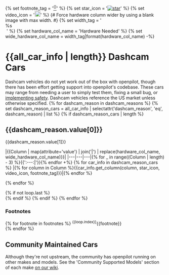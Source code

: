{% set footnote_tag = '[<sup>{}</sup>](#footnotes)' %}
{% set star_icon = '[![star](assets/icon-star-{}.svg)](##)' %}
{% set video_icon = '<a href="{}" target="_blank"><img height="18px" src="assets/icon-youtube.svg"></img></a>' %}
{# Force hardware column wider by using a blank image with max width. #}
{% set width_tag = '<a href="##"><img width=2000></a>%s<br>&nbsp;' %}
{% set hardware_col_name = 'Hardware Needed' %}
{% set wide_hardware_col_name = width_tag|format(hardware_col_name) -%}

<!--- AUTOGENERATED FROM selfdrive/car/PORTS_template.md, DO NOT EDIT. --->

# {{all_car_info | length}} Dashcam Cars

Dashcam vehicles do not yet work out of the box with openpilot, though there has been effort getting support into openpilot's codebase. These cars may range from needing a user to simply test them, fixing a small bug, or [implementing safety](https://github.com/commaai/panda/tree/master/board/safety). Dashcam vehicles reference the US market unless otherwise specified.
{% for dashcam_reason in dashcam_reasons %}
{% set dashcam_reason_cars = all_car_info | selectattr('dashcam_reason', 'eq', dashcam_reason) | list %}
{% if dashcam_reason_cars | length %}

## {{dashcam_reason.value[0]}}
{{dashcam_reason.value[1]}}

|{{Column | map(attribute='value') | join('|') | replace(hardware_col_name, wide_hardware_col_name)}}|
|---|---|---|{% for _ in range((Column | length) - 3) %}{{':---:|'}}{% endfor +%}
{% for car_info in dashcam_reason_cars %}
|{% for column in Column %}{{car_info.get_column(column, star_icon, video_icon, footnote_tag)}}|{% endfor %}

{% endfor %}

{% if not loop.last %}
<br>
{% endif %}
{% endif %}
{% endfor %}

### Footnotes
{% for footnote in footnotes %}
<sup>{{loop.index}}</sup>{{footnote}} <br />
{% endfor %}

## Community Maintained Cars
Although they're not upstream, the community has openpilot running on other makes and models. See the 'Community Supported Models' section of each make [on our wiki](https://wiki.comma.ai/).
